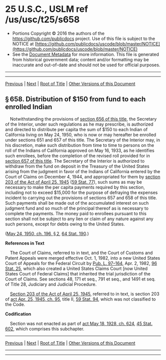 ---
---

# 25 U.S.C., USLM ref /us/usc/t25/s658

* Portions Copyright © 2016 the authors of the https://github.com/publicdocs project.
  Use of this file is subject to the NOTICE at [https://github.com/publicdocs/uscode/blob/master/NOTICE](https://github.com/publicdocs/uscode/blob/master/NOTICE)
* See the [Document Metadata](././../../../../..//README.md) for more information.
  This file is generated from historical government data; content and/or formatting may be inaccurate and out-of-date and should not be used for official purposes.

----------
----------

[Previous](./../../../../..//us/usc/t25/ch14/schXXV/m__us_usc_t25_s657.md) | [Next](./../../../../..//us/usc/t25/ch14/schXXV/m__us_usc_t25_s659.md) | [Root of Title](./../../../../../) | [Other Versions of this Document](https://publicdocs.github.io/go/links?ns=uslm&ref=%2Fus%2Fusc%2Ft25%2Fs658)

## § 658. Distribution of $150 from fund to each enrolled Indian

    Notwithstanding the provisions of [section 656 of this title][/us/usc/t25/s656], the Secretary of the Interior, under such regulations as he may prescribe, is authorized and directed to distribute per capita the sum of $150 to each Indian of California living on May 24, 1950, who is now or may hereafter be enrolled under sections 651 and 657 of this title. The Secretary of the Interior may, in his discretion, make such distribution from time to time to persons on the roll of the Indians of California approved on May 16, 1933, as he identifies such enrollees, before the completion of the revised roll provided for in [section 657 of this title][/us/usc/t25/s657]. The Secretary of the Interior is authorized to withdraw from the fund on deposit in the Treasury of the United States arising from the judgment in favor of the Indians of California entered by the Court of Claims on December 4, 1944, and appropriated for them by [section 203 of the Act of April 25, 1945][/us/act/1945-04-25/s203] ([59 Stat. 77][/us/stat/59/77]), such sums as may be necessary to make the per capita payments required by this section, including not to exceed $15,000 for the purpose of defraying the expenses incident to carrying out the provisions of sections 657 and 658 of this title. Such payments shall be made out of the accumulated interest on such judgment fund and so much of the principal thereof as is necessary to complete the payments. The money paid to enrollees pursuant to this section shall not be subject to any lien or claim of any nature against any such persons, except for debts owing to the United States.

([May 24, 1950, ch. 196, § 2][/us/act/1950-05-24/ch196/s2], [64 Stat. 190][/us/stat/64/190].)

 __References in Text__ 

    The Court of Claims, referred to in text, and the Court of Customs and Patent Appeals were merged effective Oct. 1, 1982, into a new United States Court of Appeals for the Federal Circuit by [Pub. L. 97–164][/us/pl/97/164], Apr. 2, 1982, [96 Stat. 25][/us/stat/96/25], which also created a United States Claims Court \[now United States Court of Federal Claims\] that inherited the trial jurisdiction of the Court of Claims. See sections 48, 171 et seq., 791 et seq., and 1491 et seq. of Title 28, Judiciary and Judicial Procedure.

    [Section 203 of the Act of April 25, 1945][/us/act/1945-04-25/s203], referred to in text, is section 203 of [act Apr. 25, 1945, ch. 95][/us/act/1945-04-25/ch95], title II, [59 Stat. 94][/us/stat/59/94], which was not classified to the Code.

 __Codification__ 

    Section was not enacted as part of [act May 18, 1928, ch. 624][/us/act/1928-05-18/ch624], [45 Stat. 602][/us/stat/45/602], which comprises this subchapter.

----------

[Previous](./../../../../..//us/usc/t25/ch14/schXXV/m__us_usc_t25_s657.md) | [Next](./../../../../..//us/usc/t25/ch14/schXXV/m__us_usc_t25_s659.md) | [Root of Title](./../../../../../) | [Other Versions of this Document](https://publicdocs.github.io/go/links?ns=uslm&ref=%2Fus%2Fusc%2Ft25%2Fs658)

----------
----------

[/us/usc/t25/s656]: https://publicdocs.github.io/go/links?ns=uslm&ref=%2Fus%2Fusc%2Ft25%2Fs656
[/us/usc/t25/s657]: https://publicdocs.github.io/go/links?ns=uslm&ref=%2Fus%2Fusc%2Ft25%2Fs657
[/us/act/1945-04-25/s203]: https://publicdocs.github.io/go/links?ns=uslm&ref=%2Fus%2Fact%2F1945-04-25%2Fs203
[/us/stat/59/77]: https://publicdocs.github.io/go/links?ns=uslm&ref=%2Fus%2Fstat%2F59%2F77
[/us/act/1950-05-24/ch196/s2]: https://publicdocs.github.io/go/links?ns=uslm&ref=%2Fus%2Fact%2F1950-05-24%2Fch196%2Fs2
[/us/stat/64/190]: https://publicdocs.github.io/go/links?ns=uslm&ref=%2Fus%2Fstat%2F64%2F190
[/us/pl/97/164]: https://publicdocs.github.io/go/links?ns=uslm&ref=%2Fus%2Fpl%2F97%2F164
[/us/stat/96/25]: https://publicdocs.github.io/go/links?ns=uslm&ref=%2Fus%2Fstat%2F96%2F25
[/us/act/1945-04-25/s203]: https://publicdocs.github.io/go/links?ns=uslm&ref=%2Fus%2Fact%2F1945-04-25%2Fs203
[/us/act/1945-04-25/ch95]: https://publicdocs.github.io/go/links?ns=uslm&ref=%2Fus%2Fact%2F1945-04-25%2Fch95
[/us/stat/59/94]: https://publicdocs.github.io/go/links?ns=uslm&ref=%2Fus%2Fstat%2F59%2F94
[/us/act/1928-05-18/ch624]: https://publicdocs.github.io/go/links?ns=uslm&ref=%2Fus%2Fact%2F1928-05-18%2Fch624
[/us/stat/45/602]: https://publicdocs.github.io/go/links?ns=uslm&ref=%2Fus%2Fstat%2F45%2F602


